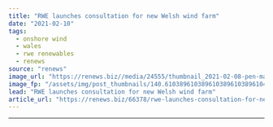 ```yaml
---
title: "RWE launches consultation for new Welsh wind farm"
date: "2021-02-10"
tags: 
  - onshore wind
  - wales
  - rwe renewables
  - renews
source: "renews"
image_url: "https://renews.biz//media/24555/thumbnail_2021-02-08-pen-march-launches-consultation-1.jpg?mode=crop&width=770&heightratio=0.6103896103896103896103896104&slimmage=true"
image_fp: "/assets/img/post_thumbnails/140.6103896103896103896103896104&slimmage=true"
lead: "RWE launches consultation for new Welsh wind farm"
article_url: "https://renews.biz/66378/rwe-launches-consultation-for-new-welsh-wind-farm/"
---
```


---
